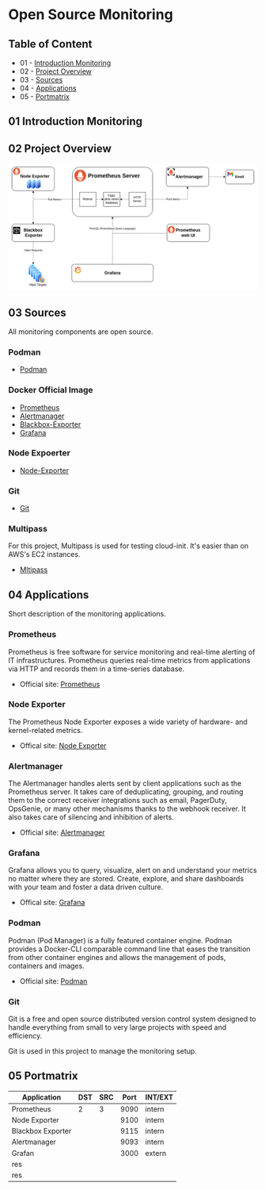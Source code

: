 Open Source Monitoring
==== 

## Table of Content

* 01 - [Introduction Monitoring](#01-introduction-monitoring)
* 02 - [Project Overview](#02-project-overview)
* 03 - [Sources](#03-sources)
* 04 - [Applications](#04-applications)
* 05 - [Portmatrix](#05-portmatrix)

## 01 Introduction Monitoring

## 02 Project Overview
![Draw](images/prometheus.drawio.png)

## 03 Sources
All monitoring components are open source.

### Podman
- [Podman](https://github.com/containers/podman.io)

### Docker Official Image
- [Prometheus](https://hub.docker.com/r/prom/prometheus)
- [Alertmanager](https://hub.docker.com/r/prom/alertmanager)
- [Blackbox-Exporter](https://hub.docker.com/r/prom/blackbox-exporter)
- [Grafana](https://hub.docker.com/r/grafana/grafana)

### Node Expoerter
- [Node-Exporter](https://github.com/prometheus/node_exporter)

### Git
- [Git](https://git-scm.com/download/linux)

### Multipass
For this project, Multipass is used for testing cloud-init. It's easier than on AWS's EC2 instances.
- [Mltipass](https://multipass.run/)


## 04 Applications
Short description of the monitoring applications.

### Prometheus
Prometheus is free software for service monitoring and real-time alerting of IT infrastructures. Prometheus queries real-time metrics from applications via HTTP and records them in a time-series database.

- Official site: [Prometheus](https://prometheus.io/docs/introduction/overview/)

### Node Exporter
The Prometheus Node Exporter exposes a wide variety of hardware- and kernel-related metrics.

- Offical site: [Node Exporter](https://prometheus.io/docs/guides/node-exporter/)

### Alertmanager
The Alertmanager handles alerts sent by client applications such as the Prometheus server. It takes care of deduplicating, grouping, and routing them to the correct receiver integrations such as email, PagerDuty, OpsGenie, or many other mechanisms thanks to the webhook receiver. It also takes care of silencing and inhibition of alerts.

- Official site: [Alertmanager](https://github.com/prometheus/alertmanager)

### Grafana
Grafana allows you to query, visualize, alert on and understand your metrics no matter where they are stored. Create, explore, and share dashboards with your team and foster a data driven culture.

- Offical site: [Grafana](https://grafana.com/oss/grafana/)

### Podman
Podman (Pod Manager) is a fully featured container engine. Podman provides a Docker-CLI comparable command line that eases the transition from other container engines and allows the management of pods, containers and images. 

- Official site: [Podman](https://podman.io/get-started)

### Git
Git is a free and open source distributed version control system designed to handle everything from small to very large projects with speed and efficiency.

Git is used in this project to manage the monitoring setup.

## 05 Portmatrix

| Application | DST | SRC | Port | INT/EXT |
|---|---|---|---|---|
| Prometheus |  2 |  3 | 9090 | intern |
| Node Exporter|   |   | 9100 |  intern |
| Blackbox Exporter |   |  | 9115 | intern |
| Alertmanager |   |  | 9093 | intern |
| Grafan |   |   |  3000 | extern |
| res |  |  |   |   |
| res |  |  |   |   |